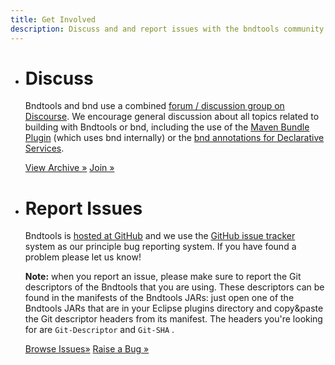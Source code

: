 ```yaml
---
title: Get Involved
description: Discuss and and report issues with the bndtools community.
---
```



<ul class="row">
<li class="large-6 medium-6 small-6 columns">
<h1>Discuss</h1>
<p>
	Bndtools and bnd use a combined <a
		href="https://bnd.discourse.group">forum / discussion group on Discourse</a>. We encourage general discussion about
	all topics related to building with Bndtools or bnd, including the
	use of the <a
		href="https://felix.apache.org/documentation/subprojects/apache-felix-maven-bundle-plugin-bnd.html">Maven
		Bundle Plugin</a> (which uses bnd internally) or the <a
		href="https://bnd.bndtools.org/chapters/200-components.html">bnd annotations for
		Declarative Services</a>.
</p>
<p>
	<a class="button small"
		href="http://groups.google.com/group/bndtools-users">View
		Archive &raquo;</a> <a class="button small"
		href="https://bnd.discourse.group">Join
		&raquo;</a>
</p>
</li>
<li class="large-6 medium-6 small-6 columns">
<h1>Report Issues</h1>
<p>
	Bndtools is <a href="https://github.com/bndtools/bnd">hosted
		at GitHub</a> and we use the <a
		href="https://github.com/bndtools/bnd/issues">GitHub issue
		tracker</a> system as our principle bug reporting system. If you have
	found a problem please let us know!
</p>
<p>
	<b>Note:</b> when you report an issue, please make sure to report the
	Git descriptors of the Bndtools that you are using. These descriptors
	can be found in the manifests of the Bndtools JARs: just open one of
	the Bndtools JARs that are in your Eclipse plugins directory and
	copy&amp;paste the Git descriptor headers from its manifest. The
	headers you're looking for are
	<code>Git-Descriptor</code>
	and
	<code>Git-SHA</code>
	.
</p>
<p>
<a class="button small"
	href="https://github.com/bndtools/bnd/issues">Browse
	Issues&raquo;</a> <a class="button small"
	href="https://github.com/bndtools/bnd/issues/new">Raise a
	Bug &raquo;</a>
</p>
</li>
</ul>
